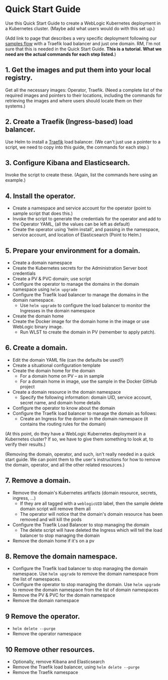# Quick Start Guide

Use this Quick Start Guide to create a WebLogic Kubernetes deployment in a Kubernetes cluster.
(Maybe add what users would do with this set up.)  

(Add link to page that describes a very specific deployment following our [samples flow](http://aseng-wiki.us.oracle.com/asengwiki/display/ASDevWLS/2.0+Samples+Flow) with a Traefik load balancer and just one domain. RM, I'm not sure that this is needed in the Quick Start Guide. **This is a tutorial. What we need are the actual commands for each step listed.**)

## 1.	Get the images and put them into your local registry.
Get all the necessary images: Operator, Traefik. (Need a complete list of the required images and pointers to their locations, including the commands for retrieving the images and where users should locate them on their systems.)

## 2. Create a Traefik (Ingress-based) load balancer.
Use Helm to install a [Traefik](samples/charts/traefik/README.md) load balancer. (We can't just use a pointer to a script, we need to copy into this guide, the commands for each step.)

## 3. Configure Kibana and Elasticsearch.
Invoke the script to create these. (Again, list the commands here using an example.)

## 4. Install the operator.
* Create a namespace and service account for the operator (point to sample script that does this.)
* Invoke the script to generate the credentials for the operator and add to the Operator YAML, (all the values can be left as default)
* Create the operator using 'helm install', and passing in the namespace, service account, and location of Elasticsearch (Point to Helm.)

## 5. Prepare your environment for a domain.
* Create a domain namespace
* Create the Kubernetes secrets for the Administration Server boot credentials
* Create a PV & PVC domain; use script
* Configure the operator to manage the domains in the domain namespace using `helm upgrade`
* Configure the Traefik load balancer to manage the domains in the domain namespace.
  * Use `helm upgrade` to configure the load balancer to monitor the Ingresses in the domain namespace
* Create the domain home
* Create the Docker image for the domain home in the image or use WebLogic binary image.
  * Run WLST to create the domain in PV (remember to apply patch).

## 6. Create a domain.
* Edit the domain YAML file (can the defaults be used?)
* Create a situational configuration template
* Create the domain home for the domain
  * For a domain home on PV – as in sample
  * For a domain home in image, use the sample in the Docker GitHub project
* Create a domain resource in the domain namespace
  * Specify the following information: domain UID, service account, secret name, and domain home details
* Configure the operator to know about the domain
* Configure the Traefik load balancer to manage the domain as follows:
  * Create an Ingress for the domain in the domain namespace (it contains the routing rules for the domain)

(At this point, do they have a WebLogic Kubernetes deployment in a Kubernetes cluster? If so, we have to give them something to look at, to verify their results.)

(Removing the domain, operator, and such, isn't really needed in a quick start guide. We can point them to the user's instructions for how to remove the domain, operator, and all the other related resources.)

## 7. Remove a domain.
* Remove the domain's Kubernetes artifacts (domain resource, secrets, ingress, ...)
  * If they are all tagged with a `weblogicUID` label, then the sample delete domain script will remove them all  
  * The operator will notice that the domain's domain resource has been removed and will kill the pods
* Configure the Traefik Load Balancer to stop managing the domain
  * The delete script will have deleted the Ingress which will tell the load balancer to stop managing the domain
* Remove the domain home if it's on a pv

## 8. Remove the domain namespace.
* Configure the Traefik load balancer to stop managing the domain namespace. Use `helm upgrade` to remove the domain namespace from the list of namespaces.
* Configure the operator to stop managing the domain. Use `helm upgrade` to remove the domain namespace from the list of domain namespaces
* Remove the PV & PVC for the domain namespace
* Remove the domain namespace

## 9 Remove the operator.
* `helm delete --purge`
* Remove the operator namespace

## 10 Remove other resources.
* Optionally, remove Kibana and Elasticsearch
* Remove the Traefik load balancer, using `helm delete --purge`
* Remove the Traefik namespace
